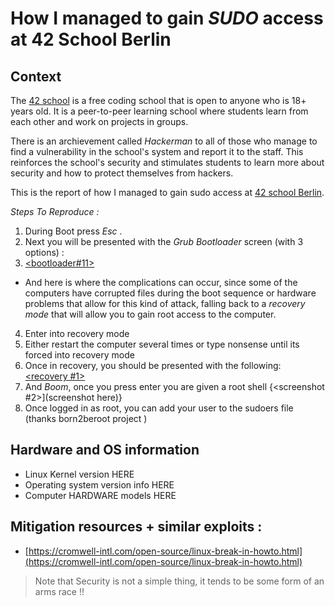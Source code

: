 # How I managed to gain _SUDO_ access at 42 School Berlin

## Context
The [42 school](https://en.wikipedia.org/wiki/42_(school)) is a free coding school that is open to anyone who is 18+ years old. It is a peer-to-peer learning school where students learn from each other and work on projects in groups. 

There is an archievement called _Hackerman_ to all of those who manage to find a vulnerability in the school's system and report it to the staff. This reinforces the school's security and stimulates students to learn more about security and how to protect themselves from hackers.

This is the report of how I managed to gain sudo access at [42 school Berlin](https://42berlin.de/).

*Steps To Reproduce :*
1. During Boot press *Esc* .
2. Next you will be presented with the _Grub Bootloader_ screen (with 3 options) : 
3. [<bootloader#11>](boot.jpg)

- And here is where the complications can occur, since some of the computers have corrupted files during the boot sequence or hardware problems that allow for this kind of attack, falling back to a _recovery mode_ that will allow you to gain root access to the computer.

4. Enter into recovery mode
5. Either restart the computer several times or type nonsense until its forced into recovery mode
6. Once in recovery, you should be presented with the following:
[<recovery #1>](recovery.jpg)
7. And *Boom*, once you press enter you are given a root shell 
{<screenshot #2>](screenshot here)}
8. Once logged in as root, you can add your user to the sudoers file (thanks born2beroot project )


## Hardware and OS information
- Linux Kernel version HERE
- Operating system version info HERE
- Computer HARDWARE models HERE
## Mitigation resources + similar exploits :
* [https://cromwell-intl.com/open-source/linux-break-in-howto.html](https://cromwell-intl.com/open-source/linux-break-in-howto.html)

> Note that Security is not a simple thing, it tends to be some form of an arms race !!

